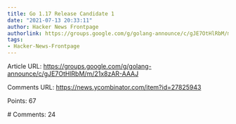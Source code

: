 ```yaml
---
title: Go 1.17 Release Candidate 1
date: "2021-07-13 20:33:11"
author: Hacker News Frontpage
authorlink: https://groups.google.com/g/golang-announce/c/gJE7OtHlRbM/m/21x8zAR-AAAJ
tags:
- Hacker-News-Frontpage
---
```


<p>Article URL: <a href="https://groups.google.com/g/golang-announce/c/gJE7OtHlRbM/m/21x8zAR-AAAJ">https://groups.google.com/g/golang-announce/c/gJE7OtHlRbM/m/21x8zAR-AAAJ</a></p>
<p>Comments URL: <a href="https://news.ycombinator.com/item?id=27825943">https://news.ycombinator.com/item?id=27825943</a></p>
<p>Points: 67</p>
<p># Comments: 24</p>
